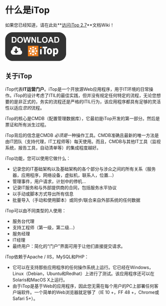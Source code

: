 # 什么是iTop

如果您已经知道，请在此处**[访问iTop 2.7](https://www.itophub.io/wiki/page?id=2_7_0%3Astart)**文档Wiki！

[![img](..\assets\download-itop.png)](https://sourceforge.net/projects/itop/files/latest/download?source=directory)

## 关于iTop

iTop代表**IT运营门户**。iTop是一个开放源Web应用程序，用于IT环境的日常操作。iTop的设计考虑了ITIL的最佳实践，但并没有规定任何特定的流程，无论您想要的是非正式的，务实的流程还是严格的ITIL行为，该应用程序都具有足够的灵活性以适应*您的*流程。

iTop的核心是CMDB（配置管理数据库），它最初是iTop开发的第一部分。然后是票证和所有派生过程。

iTop背后的信念是CMDB *必须是*一种操作工具。CMDB准确且最新的唯一方法是由IT团队（支持代理，IT工程师等）每天使用。而且，CMDB与其他IT工具（监视系统，报告工具，自动清单等）的集成程度越好。

iTop功能，您可以使用它做什么：

- 记录您的IT基础架构以及基础架构的各个部分与涉众之间的所有关系（服务器，应用程序，网络设备，虚拟机，联系人，位置…）
- 管理事件，用户请求，计划中的停机…
- 记录IT服务和与外部提供商的合同，包括服务水平协议
- 以手动或脚本方式导出所有信息
- 批量导入（手动和使用脚本）或同步/联合来自外部系统的任何数据

iTop可以由不同类型的人使用：

- 服务台代理
- 支持工程师（第一级，第二级...）
- 服务经理
- IT经理
- 最终用户：简化的“门户”界面可用于让他们直接提交请求。

iTop依赖于Apache / IIS，MySQL和PHP：

- 它可以在支持那些应用程序的任何操作系统上运行。它已经在Windows，Linux（Debian，Ubuntu和Redhat）上进行了测试。该应用程序还可以在Solaris和MacOS X上运行。
- 由于iTop是基于Web的应用程序，因此您无需在每个用户的PC上部署任何客户端软件。一个简单的Web浏览器就足够了（IE 10 +，FF 48 +，Chrome或Safari 5+）。